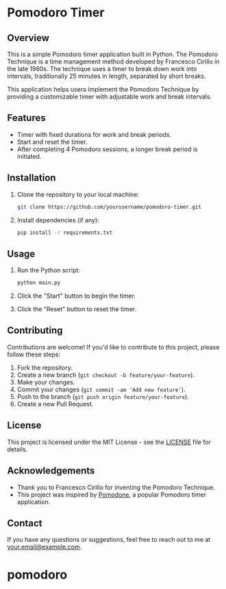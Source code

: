 # Pomodoro Timer

## Overview

This is a simple Pomodoro timer application built in Python. The Pomodoro Technique is a time management method developed by Francesco Cirillo in the late 1980s. The technique uses a timer to break down work into intervals, traditionally 25 minutes in length, separated by short breaks.

This application helps users implement the Pomodoro Technique by providing a customizable timer with adjustable work and break intervals.

## Features

- Timer with fixed durations for work and break periods.
- Start and reset the timer.
- After completing 4 Pomodoro sessions, a longer break period is initiated.

## Installation

1. Clone the repository to your local machine:

    ```bash
    git clone https://github.com/yourusername/pomodoro-timer.git
    ```

2. Install dependencies (if any):

    ```bash
    pip install -r requirements.txt
    ```

## Usage

1. Run the Python script:

    ```bash
    python main.py
    ```

2. Click the "Start" button to begin the timer.
3. Click the "Reset" button to reset the timer.

## Contributing

Contributions are welcome! If you'd like to contribute to this project, please follow these steps:

1. Fork the repository.
2. Create a new branch (`git checkout -b feature/your-feature`).
3. Make your changes.
4. Commit your changes (`git commit -am 'Add new feature'`).
5. Push to the branch (`git push origin feature/your-feature`).
6. Create a new Pull Request.

## License

This project is licensed under the MIT License - see the [LICENSE](LICENSE) file for details.

## Acknowledgements

- Thank you to Francesco Cirillo for inventing the Pomodoro Technique.
- This project was inspired by [Pomodone](https://pomodoneapp.com/), a popular Pomodoro timer application.

## Contact

If you have any questions or suggestions, feel free to reach out to me at [your.email@example.com](mailto:your.email@example.com).
# pomodoro
